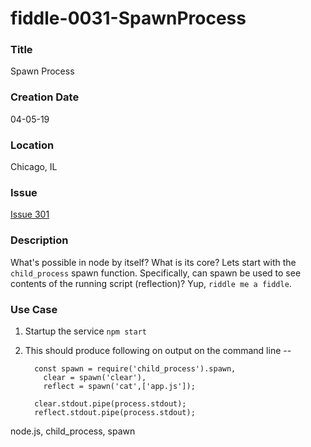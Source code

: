 fiddle-0031-SpawnProcess
======

### Title

Spawn Process


### Creation Date

04-05-19


### Location

Chicago, IL


### Issue

[Issue 301](https://github.com/bradyhouse/house/issues/301)


### Description

What's possible in node by itself?  What is its core? Lets start with the `child_process` spawn function. Specifically,
can spawn be used to see contents of the running script (reflection)? Yup, `riddle me a fiddle`.


### Use Case<a name="use-case"></a>

1.  Startup the service `npm start`
2.  This should produce following on output on the command line --
      
          const spawn = require('child_process').spawn,
            clear = spawn('clear'),
            reflect = spawn('cat',['app.js']);
          
          clear.stdout.pipe(process.stdout);
          reflect.stdout.pipe(process.stdout);
      
   

node.js, child_process, spawn
